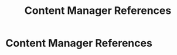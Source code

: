 ﻿---
uid: content-manager-references
locale: en
title: Content Manager References
dnneditions: 
dnnversion: 09.02.00
---

# Content Manager References
